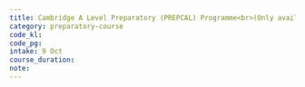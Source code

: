 ```yaml
---
title: Cambridge A Level Preparatory (PREPCAL) Programme<br>(Only available at Pykett Campus, Penang)
category: preparatory-course
code_kl:
code_pg:
intake: 9 Oct
course_duration:
note:
---
```

